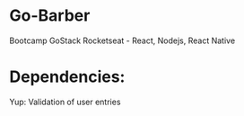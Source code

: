 # Go-Barber
 Bootcamp GoStack Rocketseat - React, Nodejs, React Native

# Dependencies:

Yup: Validation of user entries